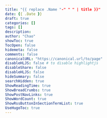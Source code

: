 ```yaml
---
title: "{{ replace .Name "-" " " | title }}"
date: {{ .Date }}
draft: true
categories: []
tags: []
description: 
author: "Chao"
showToc: true
TocOpen: false
hidemeta: false
comments: false
canonicalURL: "https://canonical.url/to/page"
disableHLJS: false # to disable highlightjs
disableShare: false
disableHLJS: false
hideSummary: false
searchHidden: true
ShowReadingTime: true
ShowBreadCrumbs: true
ShowPostNavLinks: true
ShowWordCount: true
ShowRssButtonInSectionTermList: true
UseHugoToc: true
---
```

